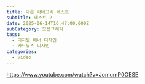 ```yaml
---
title: 다른 카테고리 테스트
subtitle: 테스트 2
date: 2025-06-14T16:47:00.000Z
subCategory: 모션그래픽
tags:
  - 디지털 배너 디자인
  - 카드뉴스 디자인
categories:
  - video
---
```

https://www.youtube.com/watch?v=JomumP0OESE

